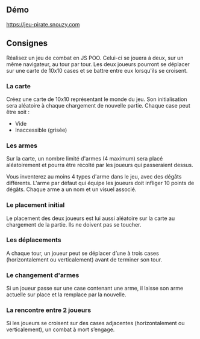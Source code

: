 ## Démo
https://jeu-pirate.snouzy.com

## Consignes

Réalisez un jeu de combat en JS POO. Celui-ci se jouera à deux, sur un même navigateur, au tour par tour. Les deux joueurs pourront se déplacer sur une carte de 10x10 cases et se battre entre eux lorsqu'ils se croisent.

### La carte

Créez une carte de 10x10 représentant le monde du jeu. Son initialisation sera aléatoire à chaque chargement de nouvelle partie. Chaque case peut être soit :

-   Vide
-   Inaccessible (grisée)

### [](https://github.com/ame-OpenClassrooms/JS---Jeu-tour-par-tour#les-armes)Les armes

Sur la carte, un nombre limité d'armes (4 maximum) sera placé aléatoirement et pourra être récolté par les joueurs qui passeraient dessus.

Vous inventerez au moins 4 types d'arme dans le jeu, avec des dégâts différents. L'arme par défaut qui équipe les joueurs doit infliger 10 points de dégâts. Chaque arme a un nom et un visuel associé.

### [](https://github.com/ame-OpenClassrooms/JS---Jeu-tour-par-tour#le-placement-initial)Le placement initial

Le placement des deux joueurs est lui aussi aléatoire sur la carte au chargement de la partie. Ils ne doivent pas se toucher.

### [](https://github.com/ame-OpenClassrooms/JS---Jeu-tour-par-tour#les-d%C3%A9placements)Les déplacements

A chaque tour, un joueur peut se déplacer d’une à trois cases (horizontalement ou verticalement) avant de terminer son tour.

### [](https://github.com/ame-OpenClassrooms/JS---Jeu-tour-par-tour#le-changement-darmes)Le changement d'armes

Si un joueur passe sur une case contenant une arme, il laisse son arme actuelle sur place et la remplace par la nouvelle.

### [](https://github.com/ame-OpenClassrooms/JS---Jeu-tour-par-tour#la-rencontre-entre-2-joueurs)La rencontre entre 2 joueurs

Si les joueurs se croisent sur des cases adjacentes (horizontalement ou verticalement), un combat à mort s’engage.
